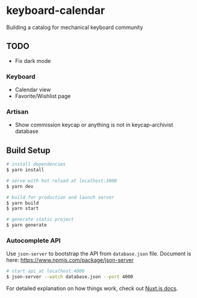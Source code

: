 # keyboard-calendar
Building a catalog for mechanical keyboard community

## TODO
- Fix dark mode

### Keyboard
- Calendar view
- Favorite/Wishlist page

### Artisan
- Show commission keycap or anything is not in keycap-archivist database

## Build Setup

```bash
# install dependencies
$ yarn install

# serve with hot reload at localhost:3000
$ yarn dev

# build for production and launch server
$ yarn build
$ yarn start

# generate static project
$ yarn generate
```

### Autocomplete API

Use `json-server` to bootstrap the API from `database.json` file. Document is here: https://www.npmjs.com/package/json-server

```bash
# start api at localhost:4000
$ json-server --watch database.json --port 4000
```

For detailed explanation on how things work, check out [Nuxt.js docs](https://nuxtjs.org).
